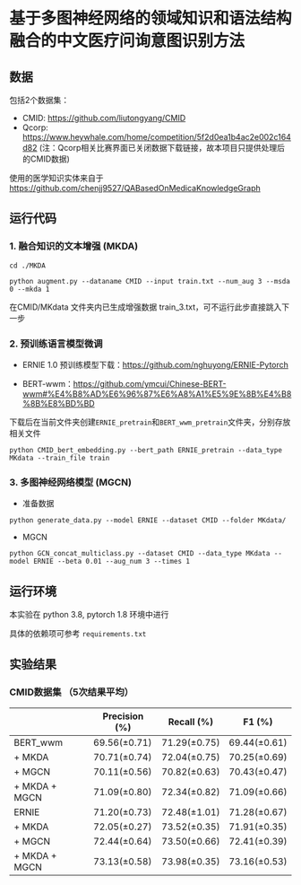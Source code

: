# 基于多图神经网络的领域知识和语法结构融合的中文医疗问询意图识别方法

## 数据
包括2个数据集：
- CMID: https://github.com/liutongyang/CMID
- Qcorp: https://www.heywhale.com/home/competition/5f2d0ea1b4ac2e002c164d82
(注：Qcorp相关比赛界面已关闭数据下载链接，故本项目只提供处理后的CMID数据)


使用的医学知识实体来自于 https://github.com/chenjj9527/QABasedOnMedicaKnowledgeGraph


## 运行代码

### 1. 融合知识的文本增强 (MKDA)

`cd ./MKDA`


`python augment.py --dataname CMID --input train.txt --num_aug 3 --msda 0 --mkda 1`


在CMID/MKdata 文件夹内已生成增强数据 train_3.txt，可不运行此步直接跳入下一步


### 2. 预训练语言模型微调

- ERNIE 1.0 预训练模型下载：https://github.com/nghuyong/ERNIE-Pytorch

- BERT-wwm：https://github.com/ymcui/Chinese-BERT-wwm#%E4%B8%AD%E6%96%87%E6%A8%A1%E5%9E%8B%E4%B8%8B%E8%BD%BD

下载后在当前文件夹创建`ERNIE_pretrain`和`BERT_wwm_pretrain`文件夹，分别存放相关文件


`python CMID_bert_embedding.py --bert_path ERNIE_pretrain --data_type MKdata --train_file train`


### 3. 多图神经网络模型 (MGCN)

- 准备数据

`python generate_data.py --model ERNIE --dataset CMID --folder MKdata/`


- MGCN

`python GCN_concat_multiclass.py --dataset CMID --data_type MKdata --model ERNIE --beta 0.01 --aug_num 3 --times 1`


## 运行环境
本实验在 python 3.8, pytorch 1.8 环境中进行

具体的依赖项可参考 `requirements.txt`

## 实验结果

### CMID数据集 （5次结果平均）

|               | Precision (%)| Recall (%)  | F1  (%)      |
| ------------- | ------------ | ------------ | ------------ |
| BERT_wwm      | 69.56(±0.71) | 71.29(±0.75) | 69.44(±0.61) |
| + MKDA        | 70.71(±0.74) | 72.04(±0.75) | 70.25(±0.69) |
| + MGCN        | 70.11(±0.56) | 70.82(±0.63) | 70.43(±0.47) |
| + MKDA + MGCN | 71.09(±0.80) | 72.34(±0.82) | 71.09(±0.66) |
| ERNIE         | 71.20(±0.73) | 72.48(±1.01) | 71.28(±0.67) |
| + MKDA        | 72.05(±0.27) | 73.52(±0.35) | 71.91(±0.35) |
| + MGCN        | 72.44(±0.64) | 73.50(±0.66) | 72.41(±0.39) |
| + MKDA + MGCN | 73.13(±0.58) | 73.98(±0.35) | 73.16(±0.53) |


